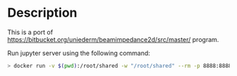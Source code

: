 # Description

This is a port of <https://bitbucket.org/uniederm/beamimpedance2d/src/master/> program.

Run jupyter server using the following command:
```bash
> docker run -v $(pwd):/root/shared -w "/root/shared" --rm -p 8888:8888 dolfinx/lab
```

<!-- # Installation -->

<!-- ## Get python and pip -->

<!-- Download and install python and pip. -->

<!-- You may use a package manager for this. For example, in Debian installation command looks like this: -->

<!-- `sudo apt-get install python3 python3-pip` -->

<!-- If you don't have a package manager, download installer from the [python web site](https://www.python.org/downloads/). -->

<!-- You will need to install either *NI* drivers (for Windows installations) or *Linux-GPIB* drivers. -->

<!-- ## Install *NI* drivers -->

<!-- If you need to use *NI* drivers, use [this manual](https://pyvisa.readthedocs.io/en/latest/faq/getting_nivisa.html#faq-getting-nivisa) for installation. -->

<!-- ## Install *Linux-GPIB* drivers -->

<!-- In order to use [*Linux-GPIB*](https://linux-gpib.sourceforge.io/) drivers, one must compile them and install python bindings. -->

<!-- *Note. Drivers are build for current *Linux* kernel. So, after kernel update one needs to recompile GPIB drivers.* -->

<!-- ### Getting sources -->

<!-- In order to proceed, you will need to install additional programs: -->
<!-- ```bash -->
<!-- apt install -y git git-svn -->
<!-- ``` -->

<!-- Getting the latest sources: -->
<!-- ```bash -->
<!-- git svn clone -r HEAD https://svn.code.sf.net/p/linux-gpib/code/trunk linux-gpib-code -->
<!-- ``` -->

<!-- Now you have the latest sources of *Linux-GPIB*: -->
<!-- ```bash -->
<!-- cd linux-gpib-code -->
<!-- ``` -->

<!-- ### Compiling drivers -->

<!-- For driver compilation you will need Linux sources: -->
<!-- ```bash -->
<!-- sudo apt install linux-source -->
<!-- ``` -->

<!-- ```bash -->
<!-- cd linux-gpib-kernel -->
<!-- ``` -->

<!-- Issue following command to start compilation: -->

<!-- ```bash -->
<!-- make -->
<!-- ``` -->

<!-- And then: -->

<!-- ```bash -->
<!-- make install -->
<!-- ``` -->

<!-- That's it for driver compilation. Return one folder back. -->

<!-- ```bash -->
<!-- cd .. -->
<!-- ``` -->

<!-- ### Compiling userspace utilities -->

<!-- ```bash -->
<!-- cd linux-gpib-user -->
<!-- ``` -->

<!-- Since we use source from project repo, we need to prepare [autotools](https://www.gnu.org/software/automake/) installation scripts: -->

<!-- ```bash -->
<!-- apt install autotools-dev -->
<!-- ./bootstrap -->
<!-- ./configure --sysconfdir=/etc -->
<!-- make -->
<!-- make install -->
<!-- ``` -->

<!-- ### Installing Python3 bindings -->

<!-- Go to python bindings folder: -->
<!-- ```bash -->
<!-- cd language/python -->
<!-- ``` -->

<!-- Creating and installing Python3 module: -->
<!-- ```bash -->
<!-- python3 setup.py sdist -->
<!-- pip3 install dist/*.tar.gz -->
<!-- ``` -->

<!-- ### Configuring GPIB device -->

<!-- Download GPIB board firmware form <https://linux-gpib.sourceforge.io/firmware/>. -->

<!-- Later in this document `agilent_82350a` device will be used. -->
<!-- Firmware archive is assumed to be located in `~/Downloads/` folder. -->

<!-- Configure your board in `/etc/gpib.conf`. Consult [configuration manual](https://linux-gpib.sourceforge.io/doc_html/configuration-gpib-conf.html). -->
<!-- Configuration will look something like this: -->
<!-- ```ini -->
<!-- interface { -->
<!--         minor = 0       /* board index, minor = 0 uses /dev/gpib0, minor = 1 uses /dev/gpib1, etc. */ -->
<!--         board_type = "agilent_82350b"   /* type of interface board being used */ -->
<!--         name = "violet" /* optional name, allows you to get a board descriptor using ibfind() */ -->
<!--         pad = 0 /* primary address of interface             */ -->
<!--         sad = 0 /* secondary address of interface           */ -->
<!--         timeout = T3s   /* timeout for commands */ -->

<!--         eos = 0x0a      /* EOS Byte, 0xa is newline and 0xd is carriage return -->
<!-- */ -->
<!--         set-reos = yes  /* Terminate read if EOS */ -->
<!--         set-bin = no    /* Compare EOS 8-bit */ -->
<!--         set-xeos = no   /* Assert EOI whenever EOS byte is sent */ -->
<!--         set-eot = yes   /* Assert EOI with last byte on writes */ -->

<!-- /* settings for boards that lack plug-n-play capability */ -->
<!--         base = 0        /* Base io ADDRESS                  */ -->
<!--         irq  = 0        /* Interrupt request level */ -->
<!--         dma  = 0        /* DMA channel (zero disables)      */ -->
<!-- } -->

<!-- device { -->
<!--         minor = 0       /* minor number for interface board this device is connected to */ -->
<!--         name = "analyzer"       /* device mnemonic */ -->
<!--         pad = 7 /* The Primary Address */ -->
<!--         sad = 0 /* Secondary Address */ -->
<!--         timeout = T3s -->

<!--         eos = 0xa       /* EOS Byte */ -->
<!--         set-reos = no /* Terminate read if EOS */ -->
<!--         set-bin = no /* Compare EOS 8-bit */ -->
<!-- } -->
<!-- ``` -->

<!-- Upload board firmware, if necessary: -->
<!-- ```bash -->
<!-- sudo gpib_config --init-data ~/Downloads/gpib_firmware-2008-08-10/hp_82350a/agilent_82350a.bin -->
<!-- ``` -->

<!-- ### Configure udev rules -->

<!-- Some boards require firmware upload on every start. -->
<!-- Also, superuser privileges are required for communication with device. -->
<!-- In order to remove these problems, lets add udev rule for device. -->

<!-- Firstly, lets create new group, which will be able to use GPIB devices: -->
<!-- ```bash -->
<!-- addgroup gpib -->
<!-- ``` -->

<!-- Copy your device's firmware to `/usr/local/sbin`. -->
<!-- Command will look something like this: -->
<!-- ```bash -->
<!-- cp Downloads/gpib_firmware-2008-08-10/hp_82350a/agilent_82350a.bin /usr/local/sbin/ -->
<!-- ``` -->
<!-- Then, create a file `/usr/local/sbin/load_agilent` with contents: -->
<!-- ```bash -->
<!-- #!/bin/bash -->

<!-- gpib_config --init-data /usr/local/sbin/agilent_82350a.bin -->
<!-- ``` -->

<!-- And allow its execution: -->
<!-- ```bash -->
<!-- chmod 755 /usr/local/sbin/load_agilent -->
<!-- ``` -->

<!-- Add the following line to the `/etc/udev/rules.d/99-gpib.rules` file: -->
<!-- ```udev -->
<!-- KERNEL=="gpib0", SUBSYSTEM=="gpib_common", GROUP="gpib", MODE="0660", RUN+="/usr/local/sbin/load_agilent" -->
<!-- ``` -->

<!-- Now device will be available for users in group `gpib`, its firmware will be automatically loaded. -->

<!-- ## Install *BeadPull* -->

<!-- From the terminal issue the command -->

<!-- `pip3 install beadpull` -->

<!-- for system-wide installation, or -->

<!-- `pip3 install --user beadpull` -->

<!-- for the local installation. -->

<!-- ### Add user to device communication groups [Optional] -->

<!-- *Gnu/Linux* distributions restrict access to peripheral devices. -->

<!-- To grant access to serial devices to user, issue command: -->
<!-- ``` -->
<!-- adduser user dialout -->
<!-- ``` -->
<!-- USB devices: -->
<!-- ``` -->
<!-- adduser user plugdev -->
<!-- ``` -->
<!-- GPIB devices (if configured): -->
<!-- ``` -->
<!-- adduser user gpib -->
<!-- ``` -->

<!-- # Run -->

<!-- In order to run the program, from the terminal issue the command -->

<!-- `beadpull` -->

<!-- If it's not found, you have to modify the `PATH` environment variable to include the python scripts folder ([unix guide](https://stackoverflow.com/a/3402176/5745120),[windows guide](https://superuser.com/a/143121/736971)) or supply the full path to the program. -->

<!-- # Other -->

<!-- ## Update *beadpull* -->

<!-- To update program, from the terminal issue the command -->

<!-- `pip3 install --upgrade beadpull` -->

<!-- for system-wide installation, or -->

<!-- `pip3 install --upgrade --user beadpull` -->

<!-- for the local installation. -->

<!-- ## Reset *beadpull* settings to defaults -->

<!-- Program saves its settings under -->
<!-- `APPDATA/beadupll` on Windows and `$XDG_CONFIG_HOME/beadpull` or `$HOME/.config/beadpull` on other systems. -->
<!-- In order to reset settings, simply delete saved settings folder. -->

<!-- ## Issue submission -->

<!-- In case of a problem with the program, create an issue in the [issue tracker](https://gitlab.com/matsievskiysv/beadpull/issues). -->
